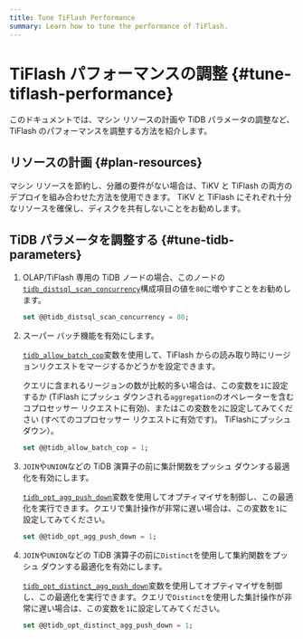 ```yaml
---
title: Tune TiFlash Performance
summary: Learn how to tune the performance of TiFlash.
---
```


# TiFlash パフォーマンスの調整 {#tune-tiflash-performance}

このドキュメントでは、マシン リソースの計画や TiDB パラメータの調整など、TiFlash のパフォーマンスを調整する方法を紹介します。

## リソースの計画 {#plan-resources}

マシン リソースを節約し、分離の要件がない場合は、TiKV と TiFlash の両方のデプロイを組み合わせた方法を使用できます。 TiKV と TiFlash にそれぞれ十分なリソースを確保し、ディスクを共有しないことをお勧めします。

## TiDB パラメータを調整する {#tune-tidb-parameters}

1.  OLAP/TiFlash 専用の TiDB ノードの場合、このノードの[`tidb_distsql_scan_concurrency`](/system-variables.md#tidb_distsql_scan_concurrency)構成項目の値を`80`に増やすことをお勧めします。

    
    ```sql
    set @@tidb_distsql_scan_concurrency = 80;
    ```

2.  スーパー バッチ機能を有効にします。

    [`tidb_allow_batch_cop`](/system-variables.md#tidb_allow_batch_cop-new-in-v40)変数を使用して、TiFlash からの読み取り時にリージョンリクエストをマージするかどうかを設定できます。

    クエリに含まれるリージョンの数が比較的多い場合は、この変数を`1`に設定するか (TiFlash にプッシュ ダウンされる`aggregation`のオペレーターを含むコプロセッサー リクエストに有効)、またはこの変数を`2`に設定してみてください (すべてのコプロセッサー リクエストに有効です)。 TiFlashにプッシュダウン）。

    
    ```sql
    set @@tidb_allow_batch_cop = 1;
    ```

3.  `JOIN`や`UNION`などの TiDB 演算子の前に集計関数をプッシュ ダウンする最適化を有効にします。

    [`tidb_opt_agg_push_down`](/system-variables.md#tidb_opt_agg_push_down)変数を使用してオプティマイザを制御し、この最適化を実行できます。クエリで集計操作が非常に遅い場合は、この変数を`1`に設定してみてください。

    
    ```sql
    set @@tidb_opt_agg_push_down = 1;
    ```

4.  `JOIN`や`UNION`などの TiDB 演算子の前に`Distinct`を使用して集約関数をプッシュ ダウンする最適化を有効にします。

    [`tidb_opt_distinct_agg_push_down`](/system-variables.md#tidb_opt_distinct_agg_push_down)変数を使用してオプティマイザを制御し、この最適化を実行できます。クエリで`Distinct`を使用した集計操作が非常に遅い場合は、この変数を`1`に設定してみてください。

    
    ```sql
    set @@tidb_opt_distinct_agg_push_down = 1;
    ```
